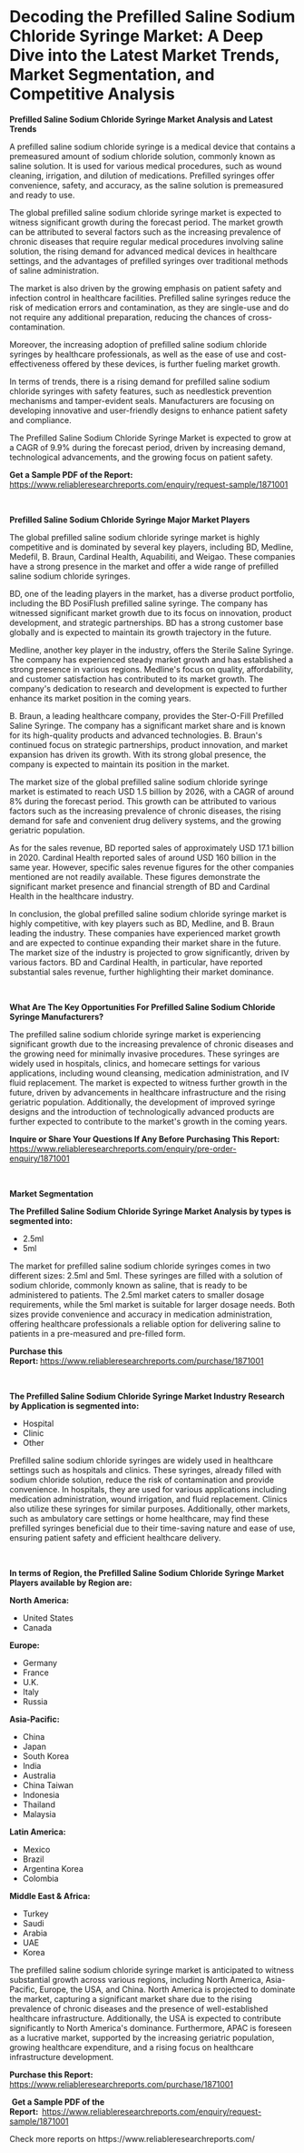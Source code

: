 <p><h1>Decoding the Prefilled Saline Sodium Chloride Syringe Market: A Deep Dive into the Latest Market Trends, Market Segmentation, and Competitive Analysis</h1></p><p><strong>Prefilled Saline Sodium Chloride Syringe Market Analysis and Latest Trends</strong></p>
<p><p>A prefilled saline sodium chloride syringe is a medical device that contains a premeasured amount of sodium chloride solution, commonly known as saline solution. It is used for various medical procedures, such as wound cleaning, irrigation, and dilution of medications. Prefilled syringes offer convenience, safety, and accuracy, as the saline solution is premeasured and ready to use.</p><p>The global prefilled saline sodium chloride syringe market is expected to witness significant growth during the forecast period. The market growth can be attributed to several factors such as the increasing prevalence of chronic diseases that require regular medical procedures involving saline solution, the rising demand for advanced medical devices in healthcare settings, and the advantages of prefilled syringes over traditional methods of saline administration.</p><p>The market is also driven by the growing emphasis on patient safety and infection control in healthcare facilities. Prefilled saline syringes reduce the risk of medication errors and contamination, as they are single-use and do not require any additional preparation, reducing the chances of cross-contamination.</p><p>Moreover, the increasing adoption of prefilled saline sodium chloride syringes by healthcare professionals, as well as the ease of use and cost-effectiveness offered by these devices, is further fueling market growth.</p><p>In terms of trends, there is a rising demand for prefilled saline sodium chloride syringes with safety features, such as needlestick prevention mechanisms and tamper-evident seals. Manufacturers are focusing on developing innovative and user-friendly designs to enhance patient safety and compliance.</p><p>The Prefilled Saline Sodium Chloride Syringe Market is expected to grow at a CAGR of 9.9% during the forecast period, driven by increasing demand, technological advancements, and the growing focus on patient safety.</p></p>
<p><strong>Get a Sample PDF of the Report:&nbsp;</strong> <a href="https://www.reliableresearchreports.com/enquiry/request-sample/1871001">https://www.reliableresearchreports.com/enquiry/request-sample/1871001</a></p>
<p>&nbsp;</p>
<p><strong>Prefilled Saline Sodium Chloride Syringe Major Market Players</strong></p>
<p><p>The global prefilled saline sodium chloride syringe market is highly competitive and is dominated by several key players, including BD, Medline, Medefil, B. Braun, Cardinal Health, Aquabiliti, and Weigao. These companies have a strong presence in the market and offer a wide range of prefilled saline sodium chloride syringes.</p><p>BD, one of the leading players in the market, has a diverse product portfolio, including the BD PosiFlush prefilled saline syringe. The company has witnessed significant market growth due to its focus on innovation, product development, and strategic partnerships. BD has a strong customer base globally and is expected to maintain its growth trajectory in the future.</p><p>Medline, another key player in the industry, offers the Sterile Saline Syringe. The company has experienced steady market growth and has established a strong presence in various regions. Medline's focus on quality, affordability, and customer satisfaction has contributed to its market growth. The company's dedication to research and development is expected to further enhance its market position in the coming years.</p><p>B. Braun, a leading healthcare company, provides the Ster-O-Fill Prefilled Saline Syringe. The company has a significant market share and is known for its high-quality products and advanced technologies. B. Braun's continued focus on strategic partnerships, product innovation, and market expansion has driven its growth. With its strong global presence, the company is expected to maintain its position in the market.</p><p>The market size of the global prefilled saline sodium chloride syringe market is estimated to reach USD 1.5 billion by 2026, with a CAGR of around 8% during the forecast period. This growth can be attributed to various factors such as the increasing prevalence of chronic diseases, the rising demand for safe and convenient drug delivery systems, and the growing geriatric population.</p><p>As for the sales revenue, BD reported sales of approximately USD 17.1 billion in 2020. Cardinal Health reported sales of around USD 160 billion in the same year. However, specific sales revenue figures for the other companies mentioned are not readily available. These figures demonstrate the significant market presence and financial strength of BD and Cardinal Health in the healthcare industry.</p><p>In conclusion, the global prefilled saline sodium chloride syringe market is highly competitive, with key players such as BD, Medline, and B. Braun leading the industry. These companies have experienced market growth and are expected to continue expanding their market share in the future. The market size of the industry is projected to grow significantly, driven by various factors. BD and Cardinal Health, in particular, have reported substantial sales revenue, further highlighting their market dominance.</p></p>
<p>&nbsp;</p>
<p><strong>What Are The Key Opportunities For Prefilled Saline Sodium Chloride Syringe Manufacturers?</strong></p>
<p><p>The prefilled saline sodium chloride syringe market is experiencing significant growth due to the increasing prevalence of chronic diseases and the growing need for minimally invasive procedures. These syringes are widely used in hospitals, clinics, and homecare settings for various applications, including wound cleansing, medication administration, and IV fluid replacement. The market is expected to witness further growth in the future, driven by advancements in healthcare infrastructure and the rising geriatric population. Additionally, the development of improved syringe designs and the introduction of technologically advanced products are further expected to contribute to the market's growth in the coming years.</p></p>
<p><strong>Inquire or Share Your Questions If Any Before Purchasing This Report:</strong> <a href="https://www.reliableresearchreports.com/enquiry/pre-order-enquiry/1871001">https://www.reliableresearchreports.com/enquiry/pre-order-enquiry/1871001</a></p>
<p>&nbsp;</p>
<p><strong>Market Segmentation</strong></p>
<p><strong>The Prefilled Saline Sodium Chloride Syringe Market Analysis by types is segmented into:</strong></p>
<p><ul><li>2.5ml</li><li>5ml</li></ul></p>
<p><p>The market for prefilled saline sodium chloride syringes comes in two different sizes: 2.5ml and 5ml. These syringes are filled with a solution of sodium chloride, commonly known as saline, that is ready to be administered to patients. The 2.5ml market caters to smaller dosage requirements, while the 5ml market is suitable for larger dosage needs. Both sizes provide convenience and accuracy in medication administration, offering healthcare professionals a reliable option for delivering saline to patients in a pre-measured and pre-filled form.</p></p>
<p><strong>Purchase this Report:&nbsp;</strong><a href="https://www.reliableresearchreports.com/purchase/1871001">https://www.reliableresearchreports.com/purchase/1871001</a></p>
<p>&nbsp;</p>
<p><strong>The Prefilled Saline Sodium Chloride Syringe Market Industry Research by Application is segmented into:</strong></p>
<p><ul><li>Hospital</li><li>Clinic</li><li>Other</li></ul></p>
<p><p>Prefilled saline sodium chloride syringes are widely used in healthcare settings such as hospitals and clinics. These syringes, already filled with sodium chloride solution, reduce the risk of contamination and provide convenience. In hospitals, they are used for various applications including medication administration, wound irrigation, and fluid replacement. Clinics also utilize these syringes for similar purposes. Additionally, other markets, such as ambulatory care settings or home healthcare, may find these prefilled syringes beneficial due to their time-saving nature and ease of use, ensuring patient safety and efficient healthcare delivery.</p></p>
<p>&nbsp;</p>
<p><strong>In terms of Region, the Prefilled Saline Sodium Chloride Syringe Market Players available by Region are:</strong></p>
<p>
    <p> <strong> North America: </strong>
        <ul>
            <li>United States</li>
            <li>Canada</li>
        </ul>
        </p> 
    <p> <strong> Europe: </strong>
        <ul>
            <li>Germany</li>
            <li>France</li>
            <li>U.K.</li>
            <li>Italy</li>
            <li>Russia</li>
        </ul>
        </p> 
    <p> <strong> Asia-Pacific: </strong>
        <ul>
            <li>China</li>
            <li>Japan</li>
            <li>South Korea</li>
            <li>India</li>
            <li>Australia</li>
            <li>China Taiwan</li>
            <li>Indonesia</li>
            <li>Thailand</li>
            <li>Malaysia</li>
        </ul>
        </p> 
    <p> <strong> Latin America: </strong>
        <ul>
            <li>Mexico</li>
            <li>Brazil</li>
            <li>Argentina Korea</li>
            <li>Colombia</li>
        </ul>
        </p> 
    <p> <strong> Middle East & Africa: </strong>
        <ul>
            <li>Turkey</li>
            <li>Saudi</li>
            <li>Arabia</li>
            <li>UAE</li>
            <li>Korea</li>
        </ul>
    </p>
    </p>
<p><p>The prefilled saline sodium chloride syringe market is anticipated to witness substantial growth across various regions, including North America, Asia-Pacific, Europe, the USA, and China. North America is projected to dominate the market, capturing a significant market share due to the rising prevalence of chronic diseases and the presence of well-established healthcare infrastructure. Additionally, the USA is expected to contribute significantly to North America's dominance. Furthermore, APAC is foreseen as a lucrative market, supported by the increasing geriatric population, growing healthcare expenditure, and a rising focus on healthcare infrastructure development.</p></p>
<p><strong>Purchase this Report: </strong><a href="https://www.reliableresearchreports.com/purchase/1871001">https://www.reliableresearchreports.com/purchase/1871001</a></p>
<p>&nbsp;<strong>Get a Sample PDF of the Report:&nbsp;&nbsp;</strong><a href="https://www.reliableresearchreports.com/enquiry/request-sample/1871001">https://www.reliableresearchreports.com/enquiry/request-sample/1871001</a></p>
<p><strong></strong></p>
<p>Check more reports on https://www.reliableresearchreports.com/</p>